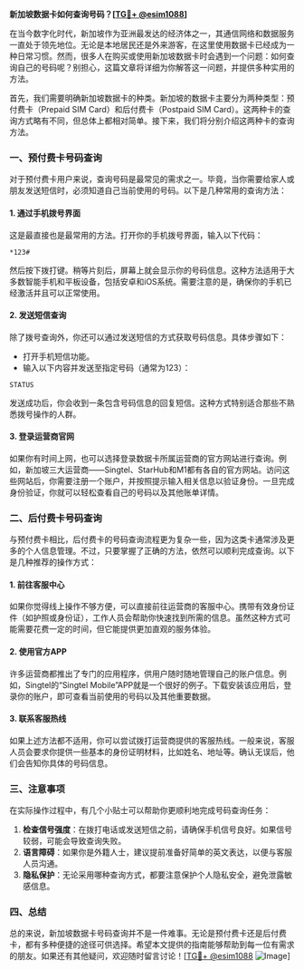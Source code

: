 **新加坡数据卡如何查询号码？[[TG💪+ @esim1088](https://t.me/s/esim1088)]**

在当今数字化时代，新加坡作为亚洲最发达的经济体之一，其通信网络和数据服务一直处于领先地位。无论是本地居民还是外来游客，在这里使用数据卡已经成为一种日常习惯。然而，很多人在购买或使用新加坡数据卡时会遇到一个问题：如何查询自己的号码呢？别担心，这篇文章将详细为你解答这一问题，并提供多种实用的方法。

首先，我们需要明确新加坡数据卡的种类。新加坡的数据卡主要分为两种类型：预付费卡（Prepaid SIM Card）和后付费卡（Postpaid SIM Card）。这两种卡的查询方式略有不同，但总体上都相对简单。接下来，我们将分别介绍这两种卡的查询方法。

### **一、预付费卡号码查询**

对于预付费卡用户来说，查询号码是最常见的需求之一。毕竟，当你需要给家人或朋友发送短信时，必须知道自己当前使用的号码。以下是几种常用的查询方法：

#### **1. 通过手机拨号界面**
这是最直接也是最常用的方法。打开你的手机拨号界面，输入以下代码：
```
*123#
```
然后按下拨打键。稍等片刻后，屏幕上就会显示你的号码信息。这种方法适用于大多数智能手机和平板设备，包括安卓和iOS系统。需要注意的是，确保你的手机已经激活并且可以正常使用。

#### **2. 发送短信查询**
除了拨号查询外，你还可以通过发送短信的方式获取号码信息。具体步骤如下：
- 打开手机短信功能。
- 输入以下内容并发送至指定号码（通常为123）：
```
STATUS
```
发送成功后，你会收到一条包含号码信息的回复短信。这种方式特别适合那些不熟悉拨号操作的人群。

#### **3. 登录运营商官网**
如果你有时间上网，也可以选择登录数据卡所属运营商的官方网站进行查询。例如，新加坡三大运营商——Singtel、StarHub和M1都有各自的官方网站。访问这些网站后，你需要注册一个账户，并按照提示输入相关信息以验证身份。一旦完成身份验证，你就可以轻松查看自己的号码以及其他账单详情。

### **二、后付费卡号码查询**

与预付费卡相比，后付费卡的号码查询流程更为复杂一些，因为这类卡通常涉及更多的个人信息管理。不过，只要掌握了正确的方法，依然可以顺利完成查询。以下是几种推荐的操作方式：

#### **1. 前往客服中心**
如果你觉得线上操作不够方便，可以直接前往运营商的客服中心。携带有效身份证件（如护照或身份证），工作人员会帮助你快速找到所需的信息。虽然这种方式可能需要花费一定的时间，但它能提供更加直观的服务体验。

#### **2. 使用官方APP**
许多运营商都推出了专门的应用程序，供用户随时随地管理自己的账户信息。例如，Singtel的“Singtel Mobile”APP就是一个很好的例子。下载安装该应用后，登录你的账户，即可查看当前使用的号码以及其他重要数据。

#### **3. 联系客服热线**
如果上述方法都不适用，你可以尝试拨打运营商提供的客服热线。一般来说，客服人员会要求你提供一些基本的身份证明材料，比如姓名、地址等。确认无误后，他们会告知你具体的号码信息。

### **三、注意事项**

在实际操作过程中，有几个小贴士可以帮助你更顺利地完成号码查询任务：

1. **检查信号强度**：在拨打电话或发送短信之前，请确保手机信号良好。如果信号较弱，可能会导致查询失败。
2. **语言障碍**：如果你是外籍人士，建议提前准备好简单的英文表达，以便与客服人员沟通。
3. **隐私保护**：无论采用哪种查询方式，都要注意保护个人隐私安全，避免泄露敏感信息。

### **四、总结**

总的来说，新加坡数据卡号码查询并不是一件难事。无论是预付费卡还是后付费卡，都有多种便捷的途径可供选择。希望本文提供的指南能够帮助到每一位有需求的朋友。如果还有其他疑问，欢迎随时留言讨论！[[TG💪+ @esim1088](https://t.me/s/esim1088) ![Image](https://i.postimg.cc/4NQfJmqS/Snipaste-2025-05-13-00-14-12.png)]